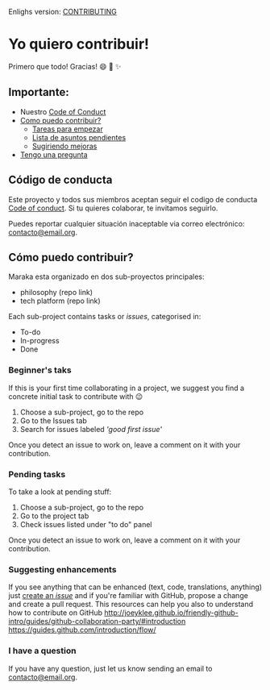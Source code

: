 
Enlighs version: [CONTRIBUTING](../CONTRIBUTING.md)

# Yo quiero contribuir!

Primero que todo! Gracias! :smile: :sparkling_heart: :sparkles:

## Importante:

- Nuestro [Code of Conduct](#code-of-conduct)
- [Como puedo contribuir?](#how-can-i-contribute)
  * [Tareas para empezar](#tasks-for-beginners)
  * [Lista de asuntos pendientes](#pending-tasks)
  * [Sugiriendo mejoras](#suggesting-enhancements)
- [Tengo una pregunta](#i-have-a-question)

## Código de conducta

Este proyecto y todos sus miembros aceptan seguir el codigo de conducta [Code of conduct](CODE_OF_CONDUCT.md). Si tu quieres colaborar, te invitamos seguirlo.

Puedes reportar cualquier situación inaceptable via correo electrónico: [contacto@email.org](mailto:contacto@mail.com).

## Cómo puedo contribuir?

Maraka esta organizado en dos sub-proyectos principales:

* philosophy (repo link)
* tech platform (repo link)

Each sub-project contains tasks or *issues*, categorised in:

* To-do
* In-progress
* Done

### Beginner's taks

If this is your first time collaborating in a project, we suggest you find a concrete initial task to contribute with :wink:

1. Choose a sub-project, go to the repo
2. Go to the Issues tab
3. Search for issues labeled *'good first issue'*

Once you detect an issue to work on, leave a comment on it with your contribution.

### Pending tasks

To take a look at pending stuff:

1. Choose a sub-project, go to the repo
2. Go to the project tab
3. Check issues listed under "to do" panel

Once you detect an issue to work on, leave a comment on it with your contribution. 

### Suggesting enhancements

If you see anything that can be enhanced (text, code, translations, anything) just [create an *issue*](https://help.github.com/articles/creating-an-issue/) and if you're familiar with GitHub, propose a change and create a pull request.
This resources can help you also to understand how to contribute on GitHub
http://joeyklee.github.io/friendly-github-intro/guides/github-collaboration-party/#introduction
https://guides.github.com/introduction/flow/

### I have a question

If you have any question, just let us know sending an email to [contacto@email.org](mailto:contacto@mail.com).
